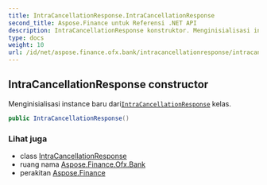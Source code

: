 ```yaml
---
title: IntraCancellationResponse.IntraCancellationResponse
second_title: Aspose.Finance untuk Referensi .NET API
description: IntraCancellationResponse konstruktor. Menginisialisasi instance baru dariIntraCancellationResponse kelas.
type: docs
weight: 10
url: /id/net/aspose.finance.ofx.bank/intracancellationresponse/intracancellationresponse/
---
```

## IntraCancellationResponse constructor

Menginisialisasi instance baru dari[`IntraCancellationResponse`](../) kelas.

```csharp
public IntraCancellationResponse()
```

### Lihat juga

* class [IntraCancellationResponse](../)
* ruang nama [Aspose.Finance.Ofx.Bank](../../intracancellationresponse/)
* perakitan [Aspose.Finance](../../../)


